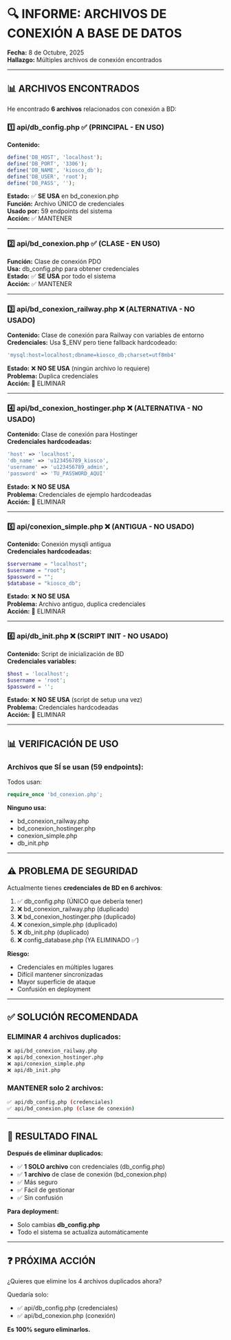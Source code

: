 # 🔍 INFORME: ARCHIVOS DE CONEXIÓN A BASE DE DATOS

**Fecha:** 8 de Octubre, 2025  
**Hallazgo:** Múltiples archivos de conexión encontrados

---

## 📊 ARCHIVOS ENCONTRADOS

He encontrado **6 archivos** relacionados con conexión a BD:

### 1️⃣ api/db_config.php ✅ (PRINCIPAL - EN USO)

**Contenido:**
```php
define('DB_HOST', 'localhost');
define('DB_PORT', '3306');
define('DB_NAME', 'kiosco_db');
define('DB_USER', 'root');
define('DB_PASS', '');
```

**Estado:** ✅ **SE USA** en bd_conexion.php  
**Función:** Archivo ÚNICO de credenciales  
**Usado por:** 59 endpoints del sistema  
**Acción:** ✅ MANTENER

---

### 2️⃣ api/bd_conexion.php ✅ (CLASE - EN USO)

**Función:** Clase de conexión PDO  
**Usa:** db_config.php para obtener credenciales  
**Estado:** ✅ **SE USA** por todo el sistema  
**Acción:** ✅ MANTENER

---

### 3️⃣ api/bd_conexion_railway.php ❌ (ALTERNATIVA - NO USADO)

**Contenido:** Clase de conexión para Railway con variables de entorno  
**Credenciales:** Usa $_ENV pero tiene fallback hardcodeado:
```php
'mysql:host=localhost;dbname=kiosco_db;charset=utf8mb4'
```

**Estado:** ❌ **NO SE USA** (ningún archivo lo requiere)  
**Problema:** Duplica credenciales  
**Acción:** 🔴 ELIMINAR

---

### 4️⃣ api/bd_conexion_hostinger.php ❌ (ALTERNATIVA - NO USADO)

**Contenido:** Clase de conexión para Hostinger  
**Credenciales hardcodeadas:**
```php
'host' => 'localhost',
'db_name' => 'u123456789_kiosco',
'username' => 'u123456789_admin',
'password' => 'TU_PASSWORD_AQUI'
```

**Estado:** ❌ **NO SE USA**  
**Problema:** Credenciales de ejemplo hardcodeadas  
**Acción:** 🔴 ELIMINAR

---

### 5️⃣ api/conexion_simple.php ❌ (ANTIGUA - NO USADO)

**Contenido:** Conexión mysqli antigua  
**Credenciales hardcodeadas:**
```php
$servername = "localhost";
$username = "root";
$password = "";
$database = "kiosco_db";
```

**Estado:** ❌ **NO SE USA**  
**Problema:** Archivo antiguo, duplica credenciales  
**Acción:** 🔴 ELIMINAR

---

### 6️⃣ api/db_init.php ❌ (SCRIPT INIT - NO USADO)

**Contenido:** Script de inicialización de BD  
**Credenciales variables:**
```php
$host = 'localhost';
$username = 'root';
$password = '';
```

**Estado:** ❌ **NO SE USA** (script de setup una vez)  
**Problema:** Credenciales hardcodeadas  
**Acción:** 🔴 ELIMINAR

---

## 📊 VERIFICACIÓN DE USO

### Archivos que SÍ se usan (59 endpoints):

Todos usan:
```php
require_once 'bd_conexion.php';
```

**Ninguno usa:**
- bd_conexion_railway.php
- bd_conexion_hostinger.php  
- conexion_simple.php
- db_init.php

---

## ⚠️ PROBLEMA DE SEGURIDAD

Actualmente tienes **credenciales de BD en 6 archivos**:

1. ✅ db_config.php (ÚNICO que debería tener)
2. ❌ bd_conexion_railway.php (duplicado)
3. ❌ bd_conexion_hostinger.php (duplicado)
4. ❌ conexion_simple.php (duplicado)
5. ❌ db_init.php (duplicado)
6. ❌ config_database.php (YA ELIMINADO ✅)

**Riesgo:**
- Credenciales en múltiples lugares
- Difícil mantener sincronizadas
- Mayor superficie de ataque
- Confusión en deployment

---

## ✅ SOLUCIÓN RECOMENDADA

### ELIMINAR 4 archivos duplicados:

```bash
❌ api/bd_conexion_railway.php
❌ api/bd_conexion_hostinger.php
❌ api/conexion_simple.php
❌ api/db_init.php
```

### MANTENER solo 2 archivos:

```bash
✅ api/db_config.php (credenciales)
✅ api/bd_conexion.php (clase de conexión)
```

---

## 🎯 RESULTADO FINAL

**Después de eliminar duplicados:**
- ✅ **1 SOLO archivo** con credenciales (db_config.php)
- ✅ **1 archivo** de clase de conexión (bd_conexion.php)
- ✅ Más seguro
- ✅ Fácil de gestionar
- ✅ Sin confusión

**Para deployment:**
- Solo cambias **db_config.php**
- Todo el sistema se actualiza automáticamente

---

## ❓ PRÓXIMA ACCIÓN

¿Quieres que elimine los 4 archivos duplicados ahora?

Quedaría solo:
- ✅ api/db_config.php (credenciales)
- ✅ api/bd_conexion.php (conexión)

**Es 100% seguro eliminarlos.**

